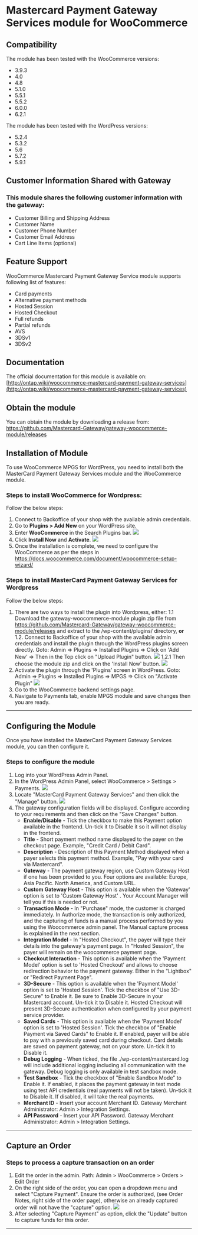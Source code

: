 # Mastercard Payment Gateway Services module for WooCommerce

## Compatibility
The module has been tested with the WooCommerce versions:

- 3.9.3
- 4.0
- 4.8
- 5.1.0
- 5.5.1
- 5.5.2
- 6.0.0
- 6.2.1

The module has been tested with the WordPress versions:

- 5.2.4
- 5.3.2
- 5.6
- 5.7.2
- 5.9.1

## Customer Information Shared with Gateway

### This module shares the following customer information with the gateway:

- Customer Billing and Shipping Address
- Customer Name
- Customer Phone Number
- Customer Email Address
- Cart Line Items (optional)

## Feature Support

WooCommerce Mastercard Payment Gateway Service module supports following list of features:

- Card payments
- Alternative payment methods
- Hosted Session
- Hosted Checkout
- Full refunds
- Partial refunds
- AVS
- 3DSv1
- 3DSv2

## Documentation

The official documentation for this module is available on: [http://ontap.wiki/woocommerce-mastercard-payment-gateway-services](http://ontap.wiki/woocommerce-mastercard-payment-gateway-services)


## Obtain the module
You can obtain the module by downloading a release from: https://github.com/Mastercard-Gateway/gateway-woocommerce-module/releases
## Installation of Module
To use WooCommerce MPGS for WordPress, you need to install both the MasterCard Payment Gateway Services module and the WooCommerce module. 
### Steps to install WooCommerce for Wordpress:
Follow the below steps:
1. Connect to Backoffice of your shop with the available admin credentials.
2. Go to **Plugins > Add New** on your WordPress site.
3. Enter **WooCommerce** in the Search Plugins bar. 
![](images/1.png)
4. Click **Install Now** and **Activate**.
![](images/2.png)
5. Once the installation is complete, we need to configure the WooCommerce as per the steps in https://docs.woocommerce.com/document/woocommerce-setup-wizard/
### Steps to install MasterCard Payment Gateway Services for Wordpress
Follow the below steps:
1. There are two ways to install the plugin into Wordpress, either:
1.1 Download the gateway-woocommerce-module plugin zip file from https://github.com/Mastercard-Gateway/gateway-woocommerce-module/releases and extract to the /wp-content/plugins/ directory,
**or**
1.2. Connect to Backoffice of your shop with the available admin credentials and install the plugin through the WordPress plugins screen directly.
Goto: Admin => Plugins => Installed Plugins => Click on 'Add New' => Then in the Top click on "Upload Plugin" button.
![](images/3.png)
1.2.1 Then choose the module zip and click on the 'Install Now' button.
![](images/4.png)
2. Activate the plugin through the 'Plugins' screen in WordPress.
 Goto: Admin => Plugins => Installed Plugins => MPGS => Click on "Activate Plugin"
![](images/5.png)
3. Go to the WooCommerce backend settings page.
4. Navigate to Payments tab, enable MPGS module and save changes then you are ready.
---
## Configuring the Module
Once you have installed the MasterCard Payment Gateway Services module, you can then configure it. 
### Steps to configure the module
1. Log into your WordPress Admin Panel.  
2. In the WordPress Admin Panel, select WooCommerce > Settings > Payments.
![](images/6.png)
3. Locate "MasterCard Payment Gateway Services" and then click the "Manage" button.
![](images/7.png)
3. The gateway configuration fields will be displayed. Configure according to your requirements and then click on the "Save Changes" button.
    - **Enable/Disable** - Tick the checkbox to make this Payment option available in the frontend. Un-tick it to Disable it so it will not display in the frontend.
    - **Title** - Short payment method name displayed to the payer on the checkout page. Example, "Credit Card / Debit Card".
    - **Description** - Description of this Payment Method displayed when a payer selects this payment method. Example, "Pay with your card via Mastercard".
    - **Gateway** - The payment gateway region, use Custom Gateway Host if one has been provided to you. Four options are available: Europe, Asia Pacific. North America, and Custom URL.
    - **Custom Gateway Host** - This option is available when the 'Gateway' option is set to 'Custom Gateway Host' . Your Account Manager will tell you if this is needed or not.
    - **Transaction Mode** - In "Purchase" mode, the customer is charged immediately. In Authorize mode, the transaction is only authorized, and the capturing of funds is a manual process performed by you using the Woocommerce admin panel. The Manual capture process is explained in the next section.
    - **Integration Model** - In "Hosted Checkout", the payer will type their details into the gateway's payment page. In "Hosted Session", the payer will remain on the woocommerce payment page.
    - **Checkout Interaction** - This option is available when the 'Payment Model' option is set to 'Hosted Checkout' and allows to choose redirection behavior to the payment gateway. Either in the "Lightbox" or "Redirect Payment Page".
    - **3D-Secure** - This option is available when the 'Payment Model' option is set to 'Hosted Session'. Tick the checkbox of "Use 3D-Secure" to Enable it. Be sure to Enable 3D-Secure in your Mastercard account. Un-tick it to Disable it. Hosted Checkout will present 3D-Secure authentication when configured by your payment service provider.
    - **Saved Cards** - This option is available when the 'Payment Model' option is set to 'Hosted Session'. Tick the checkbox of "Enable Payment via Saved Cards" to Enable it. If enabled, payer will be able to pay with a previously saved card during checkout. Card details are saved on payment gateway, not on your store. Un-tick it to Disable it.
    - **Debug Logging** - When ticked, the file ./wp-content/mastercard.log will include additional logging including all communication with the gateway. Debug logging is only available in test sandbox mode.
    - **Test Sandbox** - Tick the checkbox of "Enable Sandbox Mode" to Enable it. If enabled, it places the payment gateway in test mode using test API credentials (real payments will not be taken). Un-tick it to Disable it. If disabled, it will take the real payments.
    - **Merchant ID** - Insert your account Merchant ID. Gateway Merchant Administrator: Admin > Integration Settings.
    - **API Password** - Insert your API Password. Gateway Merchant Administrator: Admin > Integration Settings.
---
## Capture an Order
### Steps to process a capture transaction on an order
1. Edit the order in the admin. Path: Admin >  WooCommerce > Orders > Edit Order 
2. On the right side of the order, you can open a dropdown menu and select "Capture Payment". Ensure the order is authorized, (see Order Notes, right side of the order page), otherwise an already captured order will not have the "capture" option.
![](images/8.png)
3. After selecting "Capture Payment" as option, click the "Update" button to capture funds for this order.
---
